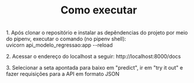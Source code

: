 <h1 align="center"> Como executar </h1>

<p>
<br/> 1. Após clonar o repositório e instalar as depêndencias do projeto por meio do pipenv, executar o comando (no pipenv shell): <br/>
uvicorn api_modelo_regressao:app --reload
</p>

<p>
2. Acessar o endereço do localhost a seguir:
http://localhost:8000/docs
</p>

<p>
3. Selecionar a seta apontada para baixo em "predict", ir em "try it out" e fazer requisições para a API em formato JSON
</p>
